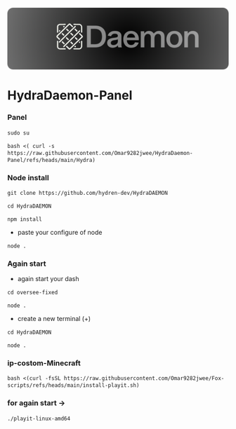 <p align="center">
  <img src="https://raw.githubusercontent.com/HydraLabs-beta/sedar/main/HydraDaemon2.png" alt="HydraBanner">
</p>

# HydraDaemon-Panel

### Panel
```
sudo su
```
```
bash <( curl -s https://raw.githubusercontent.com/Omar9282jwee/HydraDaemon-Panel/refs/heads/main/Hydra)
```
### Node install
```
git clone https://github.com/hydren-dev/HydraDAEMON
```
```
cd HydraDAEMON
```
```
npm install
```
- paste your configure of node
```
node .
```
### Again start
- again start your dash
```
cd oversee-fixed
```
```
node .
```
- create a new terminal (+)
```
cd HydraDAEMON
```
```
node .
```

### ip-costom-Minecraft
```
bash <(curl -fsSL https://raw.githubusercontent.com/Omar9282jwee/Fox-scripts/refs/heads/main/install-playit.sh)
```
### for again start ->
```
./playit-linux-amd64
```
